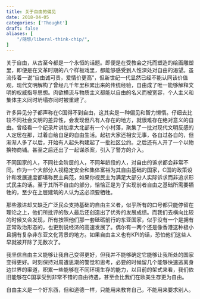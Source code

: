 ```yaml
---
title: 关于自由的偏见
date: 2018-04-05
categories: ['Thought']
draft: false
aliases: [
    "/随想/liberal-think-chip/",
]
---
```


关于自由，从古至今都是一个永恒的话题。即便是在受教会之托而塑造的绘画雕塑里，即便是在文革时期的八个样板戏里，都能够感受到人性深处对自由的渴望。虽流传着一说“自由诚可贵，爱情价更高”，但新世纪一代显然已经不能认同该价值观，现代文明解构了曾经几千年里积累出来的传统经验，自由成了唯一能够解释文明的权威指导思想。肉欲横流与物质主义都能以自由的名义而被宽容，个人主义和集体主义同时坍塌亦同时被重建了。

许多异见分子都声称在C国得不到自由，这其实是一种偏见和智力懒惰。仔细去比较不同社会文明的差异性，会发现但凡有人存在的地方，就很难存在绝对意义的自由。曾经看一个纪录片讲加拿大北部有一个小村落，聚集了一批对现代文明反感的人定居在那，过着自给自足的自由生活。起初大家还相安无事，各自过各自的，但渐渐人多了以后，开始有人起头构建起了一批社区公约。之后还有人开了一个以物换物商铺。甚至之后还出了一起谋杀案，引入了警方的介入。

不同国家的人，不同社会阶层的人，不同年龄段的人，对自由的诉求都会非常不同。作为一个大部分人视稳定安全和集体富裕为其自由基础的国家，C国的政策设计和发展速度都堪称民主典范，如果你视民主为满足大部分人实际诉求而非追求形式民主的话。至于其所不自由的部分，恰恰正是为了实现前者自由之基础所需要牺牲的，至少在上层建筑的人认为这必须要牺牲。

那些激进却又缺乏广泛民众支持基础的自由主义者，似乎所有的口号都只能停留在理论之上，他们所批评的敌人最后还创造出了优秀的发展成绩。而我们去横向比较的时候又会发现，所有按照他们那一套砥砺前行的东亚国家，似乎没有一个是拥有正常政治形态的，也更别说经济的高速发展了。偶尔有一两个还是像香港这种极小且拥有复杂非东亚文化背景的地方。如果自由主义也有KPI的话，恐怕他们这些人早就被开除了无数次了。

我坚信自由主义能够让我自己变得更好，但我并不能够确定它能够让我所处的国家变得更好。时刻保持对周遭思潮的警觉和思考，必要的时候留几个能够快速逃离身边世界的渠道，积累一些能够在不同环境生存的能力，以目前的架式来看，我们依旧能够在C国享受到非常不错的自由待遇，甚至会比我们在欧美生存更为自由。

自由主义是一个好东西，但和道德一样，只能用来教育自己，不能用来要求别人。

